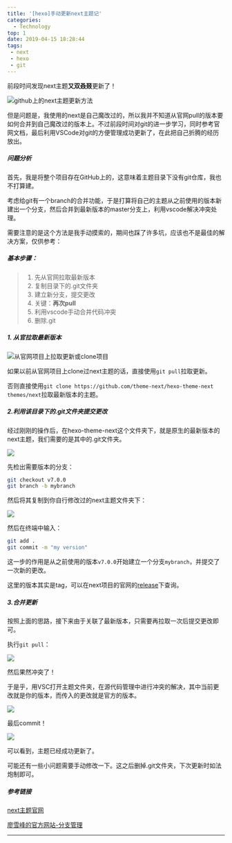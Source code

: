 ```yaml
---
title: '[hexo]手动更新next主题记'
categories:
  - Technology
top: 1
date: 2019-04-15 18:28:44
tags:
 - next
 - hexo
 - git
---
```




前段时间发现next主题**又双叒叕**更新了！

![github上的next主题更新方法](https://i.loli.net/2019/04/16/5cb5539e7da41.png)

但是问题是，我使用的next是自己魔改过的，所以我并不知道从官网pull的版本要如何合并到自己魔改过的版本上。不过前段时间对git的进一步学习，同时参考官网文档，最后利用VSCode对git的方便管理成功更新了，在此把自己折腾的经历放出。

<!--more-->

##### 问题分析

首先，我是将整个项目存在GitHub上的，这意味着主题目录下没有git仓库，我也不打算建。

考虑给git有一个branch的合并功能，于是打算将自己的主题从之前使用的版本新建出一个分支，然后合并到最新版本的master分支上，利用vscode解决冲突处理。

需要注意的是这个方法是我手动摸索的，期间也踩了许多坑，应该也不是最佳的解决方案，仅供参考：



##### 基本步骤：

>1. 先从官网拉取最新版本
>2. 复制目录下的.git文件夹
>3. 建立新分支，提交更改
>4. 关键：**再次pull**
>5. 利用vscode手动合并代码冲突
>6. 删除.git



##### 1. 从官拉取最新版本

![从官网项目上拉取更新或clone项目](https://i.loli.net/2019/04/16/5cb554fde71a6.png)

如果以前从官网项目上clone过next主题的话，直接使用`git pull`拉取更新。

否则直接使用`git clone https://github.com/theme-next/hexo-theme-next themes/next`拉取最新版本的主题。



##### 2.利用该目录下的.git文件夹提交更改

经过刚刚的操作后，在hexo-theme-next这个文件夹下，就是原生的最新版本的next主题，我们需要的是其中的.git文件夹。

![](https://i.loli.net/2019/04/16/5cb55663a3343.png)

先检出需要版本的分支：

```bash
git checkout v7.0.0
git branch -b mybranch
```

然后将其复制到你自行修改过的next主题文件夹下：

![](https://i.loli.net/2019/04/16/5cb556c94a80d.png)

然后在终端中输入：

```bash
git add .
git commit -m "my version"
```

这一步的作用是从之前使用的版本`v7.0.0`开始建立一个分支`mybranch`，并提交了一次新的更改。

这里的版本其实是tag，可以在next项目的官网的[release](https://github.com/theme-next/hexo-theme-next/releases/latest)下查询。



##### 3.合并更新

按照上面的思路，接下来由于关联了最新版本，只需要再拉取一次后提交更改即可。

执行`git pull`：

![](https://i.loli.net/2019/04/17/5cb6abd9f3485.png)

然后果然冲突了！

于是乎，用VSC打开主题文件夹，在源代码管理中进行冲突的解决，其中当前更改就是你的版本，而传入的更改就是官方的版本。

![](https://i.loli.net/2019/04/17/5cb6abf953c9a.png)

最后commit！

![](https://i.loli.net/2019/04/17/5cb6fd5a949aa.png)

可以看到，主题已经成功更新了。

可能还有一些小问题需要手动修改一下。这之后删掉.git文件夹，下次更新时如法炮制即可。



##### 参考链接

<p><a href="https://github.com/theme-next/hexo-theme-next" target="_blank" rel="noopener">next主题官网</a></p>

<p><a href="https://www.liaoxuefeng.com/wiki/0013739516305929606dd18361248578c67b8067c8c017b000/0013743862006503a1c5bf5a783434581661a3cc2084efa000" target="_blank" rel="noopener">廖雪峰的官方网站-分支管理</a></p>

---


